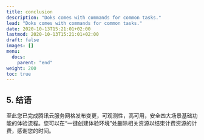 ```yaml
---
title: conclusion
description: "Doks comes with commands for common tasks."
lead: "Doks comes with commands for common tasks."
date: 2020-10-13T15:21:01+02:00
lastmod: 2020-10-13T15:21:01+02:00
draft: false
images: []
menu:
  docs:
    parent: "end"
weight: 200
toc: true
---
```


## 5. 结语

至此您已完成腾讯云服务网格发布变更，可观测性，高可用，安全四大场景基础功能的体验流程。您可以在“一键创建体验环境”处删除相关资源以结束计费资源的计费，感谢您的时间。
